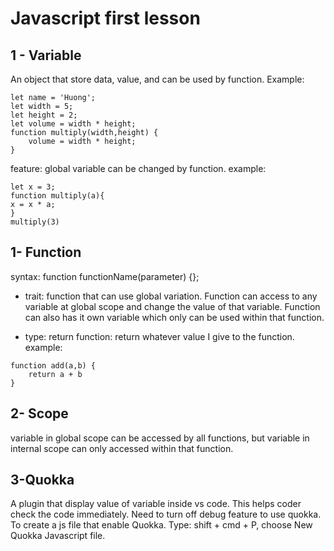 # Javascript first lesson

## 1 - Variable
An object that store data, value, and can be used by function. Example:

~~~
let name = 'Huong';
let width = 5;
let height = 2;
let volume = width * height;
function multiply(width,height) {
    volume = width * height;
} 
~~~

feature: global variable can be changed by function.
example:
~~~
let x = 3;
function multiply(a){
x = x * a;
}
multiply(3)
~~~

## 1- Function
syntax: function functionName(parameter) {};

* trait: function that can use global variation. Function can access to any variable at global scope and change the value of that variable. Function can also has it own variable which only can be used within that function.

* type: return function: return whatever value I give to the function. example: 
```
function add(a,b) {
    return a + b
} 
```

## 2- Scope
variable in global scope can be accessed by all functions, but variable in internal scope can only accessed within that function.

## 3-Quokka
A plugin that display value of variable inside vs code. This helps coder check the code immediately. Need to turn off debug feature to use quokka. To create a js file that enable Quokka. Type: shift + cmd + P, choose New Quokka Javascript file.

